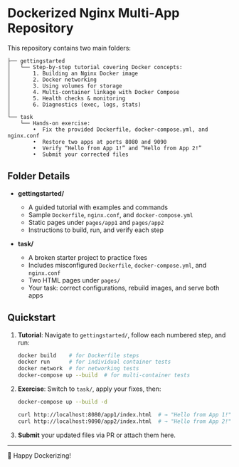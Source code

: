 # Dockerized Nginx Multi‑App Repository

This repository contains two main folders:

```
├── gettingstarted
│   └── Step‑by‑step tutorial covering Docker concepts:
│       1. Building an Nginx Docker image
│       2. Docker networking
│       3. Using volumes for storage
│       4. Multi‑container linkage with Docker Compose
│       5. Health checks & monitoring
│       6. Diagnostics (exec, logs, stats)
│
└── task
    └── Hands‑on exercise:
        •  Fix the provided Dockerfile, docker-compose.yml, and nginx.conf
        •  Restore two apps at ports 8080 and 9090
        •  Verify “Hello from App 1!” and “Hello from App 2!”
        •  Submit your corrected files
```

## Folder Details

* **gettingstarted/**

  * A guided tutorial with examples and commands
  * Sample `Dockerfile`, `nginx.conf`, and `docker-compose.yml`
  * Static pages under `pages/app1` and `pages/app2`
  * Instructions to build, run, and verify each step

* **task/**

  * A broken starter project to practice fixes
  * Includes misconfigured `Dockerfile`, `docker-compose.yml`, and `nginx.conf`
  * Two HTML pages under `pages/`
  * Your task: correct configurations, rebuild images, and serve both apps

## Quickstart

1. **Tutorial**: Navigate to `gettingstarted/`, follow each numbered step, and run:

   ```bash
   docker build    # for Dockerfile steps
   docker run      # for individual container tests
   docker network  # for networking tests
   docker-compose up --build  # for multi-container tests
   ```

2. **Exercise**: Switch to `task/`, apply your fixes, then:

   ```bash
   docker-compose up --build -d

   curl http://localhost:8080/app1/index.html  # → "Hello from App 1!"
   curl http://localhost:9090/app2/index.html  # → "Hello from App 2!"
   ```

3. **Submit** your updated files via PR or attach them here.

---

🚀 Happy Dockerizing!

